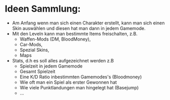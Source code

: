 Ideen Sammlung:
================

- Am Anfang wenn man sich einen Charakter erstellt, kann man sich einen Skin auswählen und diesen hat man dann in jedem Gamemode. 
- Mit den Leveln kann man bestimmte Items freischalten, z.B.
	- Waffen-Mods (DM, BloodMoney),
	- Car-Mods,
	- Spezial Skins,
	- Maps
- Stats, d.h es soll alles aufgezeichnet werden z.B
 	- Spielzeit in jedem Gamemode
 	- Gesamt Spielzeit
 	- Eine K/D Ratio inbestimmten Gamemodes's (Bloodmoney)
 	- Wie oft man ein Spiel als erster Gewonnen hat 
 	- Wie viele Punktlandungen man hingelegt hat (Basejump)
 	- ...
